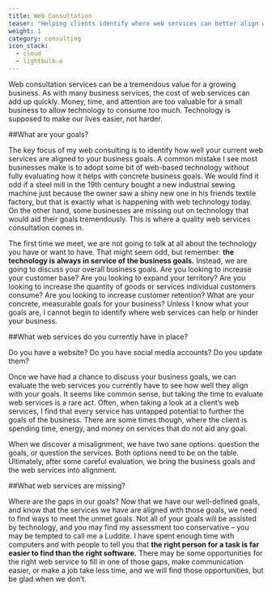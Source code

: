 ```yaml
---
title: Web Consultation
teaser: "Helping clients identify where web services can better align with business goals."
weight: 1
category: consulting
icon_stack:
  - cloud
  - lightbulb-o
---
```


<span>Web consultation services can be a tremendous value for a growing
business.</span> As with many business services, the cost of web services can
add up quickly. Money, time, and attention are too valuable for a small business
to allow technology to consume too much. Technology is supposed to make our
lives easier, not harder.

##What are your goals?

The key focus of my web consulting is to identify how well your current web
services are aligned to your business goals. A common mistake I see most
businesses make is to adopt some bit of web-based technology without fully
evaluating how it helps with concrete business goals. We would find it odd
if a steel mill in the 19th century bought a new industrial sewing machine
just because the owner saw a shiny new one in his friends textile factory,
but that is exactly what is happening with web technology today. On the other
hand, some businesses are missing out on technology that would aid their goals
tremendously. This is where a quality web services consultation comes in.

The first time we meet, we are not going to talk at all about the technology
you have or want to have. That might seem odd, but remember: **the technology
is always in service of the business goals.** Instead, we are going to discuss
your overall business goals. Are you looking to increase your customer base?
Are you looking to expand your territory? Are you looking to increase the
quantity of goods or services individual customers consume? Are you looking to
increase customer retention? What are your concrete, measurable goals for
your business? Unless I know what your goals are, I cannot begin to identify
where web services can help or hinder your business.

##What web services do you currently have in place?

<span>Do you have a website? Do you have social media accounts? Do you update
them?</span>

Once we have had a chance to discuss your business goals, we can evaluate the
web services you currently have to see how well they align with your goals.
It seems like common sense, but taking the time to evaluate web services is a
rare act. Often, when taking a look at a client’s web services, I find that
every service has untapped potential to further the goals of the business.
There are some times though, where the client is spending time, energy, and
money on services that do not aid any goal.

When we discover a misalignment, we have two sane options: question the goals,
or question the services. Both options need to be on the table. Ultimately,
after some careful evaluation, we bring the business goals and the web services
into alignment.

##What web services are missing?

<span>Where are the gaps in our goals?</span> Now that we have our well-defined
goals, and know that the services we have are aligned with those goals, we need
to find ways to meet the unmet goals. Not all of your goals will be assisted by
technology, and you may find my assessment too conservative – you may be
tempted to call me a Luddite. I have spent enough time with computers and with
people to tell you that **the right person for a task is far easier to find than
the right software.** There may be some opportunities for the right web service
to fill in one of those gaps, make communication easier, or make a job take less
time, and we will find those opportunities, but be glad when we don’t.
